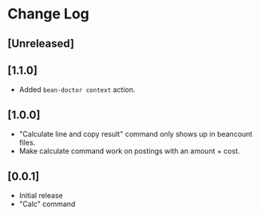 # Change Log

## [Unreleased]

## [1.1.0]

- Added `bean-doctor context` action.

## [1.0.0]

- "Calculate line and copy result" command only shows up in beancount files.
- Make calculate command work on postings with an amount + cost.

## [0.0.1]

- Initial release
- "Calc" command